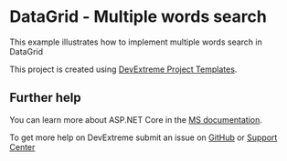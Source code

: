 # DataGrid - Multiple words search


This example illustrates how to implement multiple words search in DataGrid


This project is created using [DevExtreme Project Templates](https://docs.devexpress.com/AspNetCore/401026/devextreme-based-controls/get-started/configure-a-visual-studio-project#create-a-new-project-from-templates).


## Further help

You can learn more about ASP.NET Core in the [MS documentation](https://docs.microsoft.com/en-us/aspnet/core/?view=aspnetcore-2.2).

To get more help on DevExtreme submit an issue on [GitHub](https://github.com/DevExpress/devextreme/issues) or [Support Center](https://www.devexpress.com/Support/Center/Question/Create)
